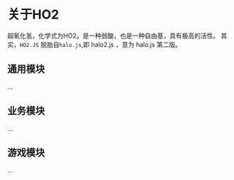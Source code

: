 # 关于HO2

超氧化氢，化学式为HO2。是一种弱酸，也是一种自由基，具有极高的活性。
其实，`HO2.JS` 脱胎自`halo.js`,即 halo2.js ，意为 halo.js 第二版。

## 通用模块

...

## 业务模块

...

## 游戏模块

...
